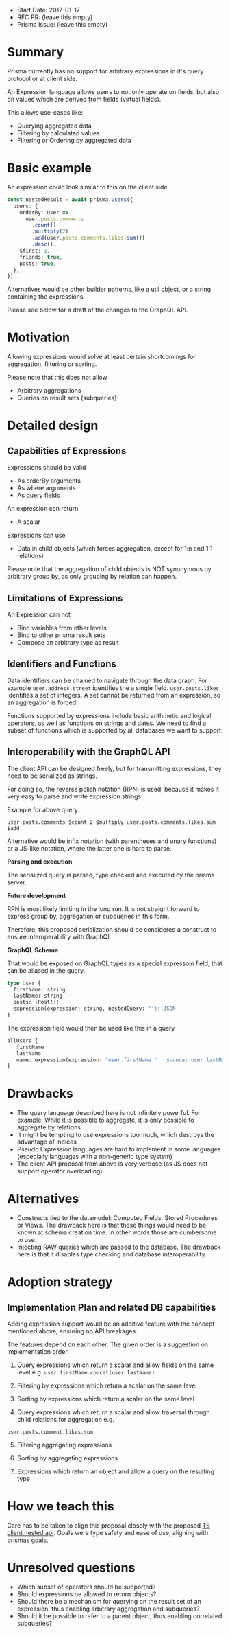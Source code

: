 - Start Date: 2017-01-17
- RFC PR: (leave this empty)
- Prisma Issue: (leave this empty)

# Summary

Prisma currently has no support for arbitrary expressions in it's query protocol or at client side. 

An Expression language allows users to not only operate on fields, but also on values which are derived from fields (virtual fields). 

This allows use-cases like: 

- Querying aggregated data
- Filtering by calculated values
- Filtering or Ordering by aggregated data

# Basic example

An expression could look similar to this on the client side. 

```ts
const nestedResult = await prisma.users({
  users: {
    orderBy: user =>
      user.posts.comments
        .count()
        .multiply(2)
        .add(user.posts.comments.likes.sum())
        .desc(),
    $first: 1,
    friends: true,
    posts: true,
  },
})
```

Alternatives would be other builder patterns, like a util object, or a string containing the expressions. 

Please see below for a draft of the changes to the GraphQL API.

# Motivation

Allowing expressions would solve at least certain shortcomings for aggregation, filtering or sorting. 

Please note that this does not allow

* Arbitrary aggregations
* Queries on result sets (subqueries)

# Detailed design

## Capabilities of Expressions

Expressions should be valid

- As orderBy arguments
- As where arguments
- As query fields

An expression can return 

- A scalar

Expressions can use

- Data in child objects (which forces aggregation, except for 1:n and 1:1 relations)

Please note that the aggregation of child objects is NOT synonymous by arbitrary group by, as only grouping by relation can happen. 

## Limitations of Expressions

An Expression can not

- Bind variables from other levels
- Bind to other prisma result sets
- Compose an arbitrary type as result

## Identifiers and Functions

Data identifiers can be chained to navigate through the data graph. For example `user.address.street` identifies the a single field. `user.posts.likes` identifies a set of integers. A set cannot be returned from an expression, so an aggregation is forced. 

Functions supported by expressions include basic arithmetic and logical operators, as well as functions on strings and dates. We need to find a subset of functions which is supported by all databases we want to support.

## Interoperability with the GraphQL API

The client API can be designed freely, but for transmitting expressions, they need to be serialized as strings. 

For doing so, the reverse polish notation (RPN) is used, because it makes it very easy to parse and write expression strings. 

Example for above query:

```
user.posts.comments $count 2 $multiply user.posts.comments.likes.sum $add
```

Alternative would be infix notation (with parentheses and unary functions) or a JS-like notation, where the latter one is hard to parse.

**Parsing and execution**

The serialized query is parsed, type checked and executed by the prisma server.

**Future development**

RPN is most likely limiting in the long run. It is not straight forward to express group by, aggregation or subqueries in this form. 

Therefore, this proposed serialization should be considered a construct to ensure interoperability with GraphQL.

**GraphQL Schema** 

That would be exposed on GraphQL types as a special expressoin field, that can be aliased in the query.

```graphql
type User {
  firstName: string
  lastName: string
  posts: [Post!]!
  expression(expression: string, nestedQuery: "'): JSON
}
```

The expression field would then be used like this in a query

```graphql
allUsers {
   firstName
   lastName
   name: expression(expression: "user.firstName ' ' $concat user.lastName $concat"
}
```

# Drawbacks

* The query language described here is not infinitely powerful. For example: While it is possible to aggregate, it is only possible to aggregate by relations. 
* It might be tempting to use expressions too much, which destroys the advantage of indices
* Pseudo Expression languages are hard to implement in some languages (especially languages with a non-generic type system)
* The client API proposal from above is very verbose (as JS does not support operator overloading)

# Alternatives

* Constructs tied to the datamodel: Computed Fields, Stored Procedures or Views. The drawback here is that these things would need to be known at schema creation time. In other words those are cumbersome to use.
* Injecting RAW queries which are passed to the database. The drawback here is that it disables type checking and database interoperability.

# Adoption strategy

## Implementation Plan and related DB capabilities

Adding expression support would be an additive feature with the concept mentioned above, ensuring no API breakages.

The features depend on each other. The given order is a suggestion on implementation order.

1) Query expressions which return a scalar and allow fields on the same level e.g. `user.firstName.concat(user.lastName)`

2) Filtering by expressions which return a scalar on the same level

3) Sorting by expressions which return a scalar on the same level

4) Query expressions which return a scalar and allow traversal through child relations for aggregation e.g.

`user.posts.comment.likes.sum`

5) Filtering aggregating expressions

6) Sorting by aggregating expressions 

7) Expressions which return an object and allow a query on the resulting type

# How we teach this

Care has to be taken to align this proposal closely with the proposed [TS client nested api](https://github.com/prisma/rfcs/blob/ts-client-nested-api-rfc/text/0000-ts-client-nested-api.md). Goals were type safety and ease of use, aligning with prismas goals.

# Unresolved questions

* Which subset of operators should be supported? 
* Should expressions be allowed to return objects? 
* Should there be a mechanism for querying on the result set of an expression, thus enabling arbitrary aggregation and subqueries? 
* Should it be possible to refer to a parent object, thus enabling correlated subqueries?
